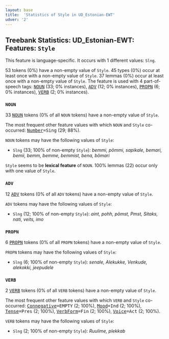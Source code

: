 ```yaml
---
layout: base
title:  'Statistics of Style in UD_Estonian-EWT'
udver: '2'
---
```


## Treebank Statistics: UD_Estonian-EWT: Features: `Style`

This feature is language-specific.
It occurs with 1 different values: `Slng`.

53 tokens (0%) have a non-empty value of `Style`.
45 types (0%) occur at least once with a non-empty value of `Style`.
37 lemmas (0%) occur at least once with a non-empty value of `Style`.
The feature is used with 4 part-of-speech tags: <tt><a href="et_ewt-pos-NOUN.html">NOUN</a></tt> (33; 0% instances), <tt><a href="et_ewt-pos-ADV.html">ADV</a></tt> (12; 0% instances), <tt><a href="et_ewt-pos-PROPN.html">PROPN</a></tt> (6; 0% instances), <tt><a href="et_ewt-pos-VERB.html">VERB</a></tt> (2; 0% instances).

### `NOUN`

33 <tt><a href="et_ewt-pos-NOUN.html">NOUN</a></tt> tokens (0% of all `NOUN` tokens) have a non-empty value of `Style`.

The most frequent other feature values with which `NOUN` and `Style` co-occurred: <tt><a href="et_ewt-feat-Number.html">Number</a></tt><tt>=Sing</tt> (29; 88%).

`NOUN` tokens may have the following values of `Style`:

* `Slng` (33; 100% of non-empty `Style`): <em>bemmi, põmmi, sapikale, bemari, bemii, bemm, bemme, bemmist, bena, bõmari</em>

`Style` seems to be **lexical feature** of `NOUN`. 100% lemmas (22) occur only with one value of `Style`.

### `ADV`

12 <tt><a href="et_ewt-pos-ADV.html">ADV</a></tt> tokens (0% of all `ADV` tokens) have a non-empty value of `Style`.

`ADV` tokens may have the following values of `Style`:

* `Slng` (12; 100% of non-empty `Style`): <em>aint, pohh, põmst, Pmst, Sitaks, nati, veits, imo</em>

### `PROPN`

6 <tt><a href="et_ewt-pos-PROPN.html">PROPN</a></tt> tokens (0% of all `PROPN` tokens) have a non-empty value of `Style`.

`PROPN` tokens may have the following values of `Style`:

* `Slng` (6; 100% of non-empty `Style`): <em>senale, Alekukke, Venkude, alekokki, jeepudele</em>

### `VERB`

2 <tt><a href="et_ewt-pos-VERB.html">VERB</a></tt> tokens (0% of all `VERB` tokens) have a non-empty value of `Style`.

The most frequent other feature values with which `VERB` and `Style` co-occurred: <tt><a href="et_ewt-feat-Connegative.html">Connegative</a></tt><tt>=EMPTY</tt> (2; 100%), <tt><a href="et_ewt-feat-Mood.html">Mood</a></tt><tt>=Ind</tt> (2; 100%), <tt><a href="et_ewt-feat-Tense.html">Tense</a></tt><tt>=Pres</tt> (2; 100%), <tt><a href="et_ewt-feat-VerbForm.html">VerbForm</a></tt><tt>=Fin</tt> (2; 100%), <tt><a href="et_ewt-feat-Voice.html">Voice</a></tt><tt>=Act</tt> (2; 100%).

`VERB` tokens may have the following values of `Style`:

* `Slng` (2; 100% of non-empty `Style`): <em>Ruulime, plekkab</em>

